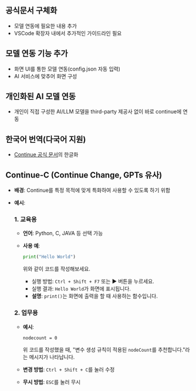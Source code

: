 ## 공식문서 구체화
- 모델 연동에 필요한 내용 추가
- VSCode 확장자 내에서 추가적인 가이드라인 필요

## 모델 연동 기능 추가
- 화면 UI를 통한 모델 연동(config.json 자동 입력)
- AI 서비스에 맞추어 화면 구성

## 개인화된 AI 모델 연동
- 개인이 직접 구성한 AI/LLM 모델을 third-party 제공사 없이 바로 continue에 연동

## 한국어 번역(다국어 지원)  
 - [Continue 공식 문서](https://docs.continue.dev/)의 한글화   
  
## Continue-C (Continue Change, GPTs 유사)

- **배경**: Continue를 특정 목적에 맞게 특화하여 사용할 수 있도록 하기 위함

- **예시**:

  ### 1. 교육용
  - **언어**: Python, C, JAVA 등 선택 가능
  - **사용 예**:
    ```python
    print("Hello World")
    ```
    위와 같이 코드를 작성해보세요.
    
    - 실행 방법: `Ctrl + Shift + F7` 또는 ▶️ 버튼을 누르세요.
    - 실행 결과: `Hello World`가 화면에 표시됩니다.
    - **설명**: `print()`는 화면에 출력을 할 때 사용하는 함수입니다.

  ### 2. 업무용
  - **예시**: 
    ```plaintext
    nodecount = 0
    ```
    위 코드를 작성했을 때, "변수 생성 규칙이 적용된 `nodeCount`를 추천합니다."라는 메시지가 나타납니다.
    
  - **변경 방법**: `Ctrl + Shift + C`를 눌러 수정  
  - **무시 방법**: `ESC`를 눌러 무시

      

